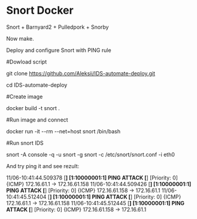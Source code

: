 # Snort Docker

Snort + Barnyard2 + Pulledpork + Snorby

Now make.


Deploy and configure Snort with PING rule 


#Dowload script

git clone https://github.com/Aleksii/IDS-automate-deploy.git

cd IDS-automate-deploy

#Create image

docker build -t snort .

#Run image and connect

docker run -it --rm --net=host snort /bin/bash

#Run snort IDS

snort -A console -q -u snort -g snort -c /etc/snort/snort.conf -i eth0

And try ping it and see rezult:

11/06-10:41:44.509378  [**] [1:10000001:1] PING ATTACK [**] [Priority: 0] {ICMP} 172.16.61.1 -> 172.16.61.158
11/06-10:41:44.509426  [**] [1:10000001:1] PING ATTACK [**] [Priority: 0] {ICMP} 172.16.61.158 -> 172.16.61.1
11/06-10:41:45.512404  [**] [1:10000001:1] PING ATTACK [**] [Priority: 0] {ICMP} 172.16.61.1 -> 172.16.61.158
11/06-10:41:45.512445  [**] [1:10000001:1] PING ATTACK [**] [Priority: 0] {ICMP} 172.16.61.158 -> 172.16.61.1



